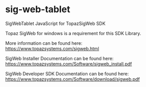 # sig-web-tablet
SigWebTablet JavaScript for TopazSigWeb SDK

Topaz SigWeb for windows is a requirement for this SDK Library.

More information can be found here: https://www.topazsystems.com/sigweb.html

SigWeb Installer Documentation can be found here:
https://www.topazsystems.com/Software/sigweb_install.pdf

SigWeb Developer SDK Documentation can be found here:
https://www.topazsystems.com/Software/download/sigweb.pdf

